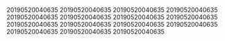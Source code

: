 20190520040635
20190520040635
20190520040635
20190520040635
20190520040635
20190520040635
20190520040635
20190520040635
20190520040635
20190520040635
20190520040635
20190520040635
20190520040635
20190520040635
20190520040635
